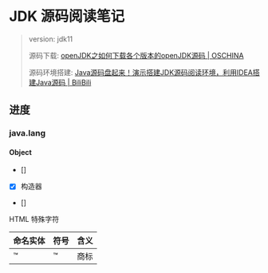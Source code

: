 # JDK 源码阅读笔记

> version: jdk11
> 
> 源码下载: [openJDK之如何下载各个版本的openJDK源码 | OSCHINA](https://my.oschina.net/u/2518341/blog/1931088)
> 
> 源码环境搭建: [Java源码盘起来！演示搭建JDK源码阅读环境，利用IDEA搭建Java源码 | BiliBili](https://www.bilibili.com/video/av98793734/)

## 进度

### java.lang

#### Object

- [] 
- [x] 构造器

- [] 

HTML 特殊字符

| 命名实体 | 符号 | 含义 |
| ------ | --- | --- |
| &trade; | ™	| 商标 |

